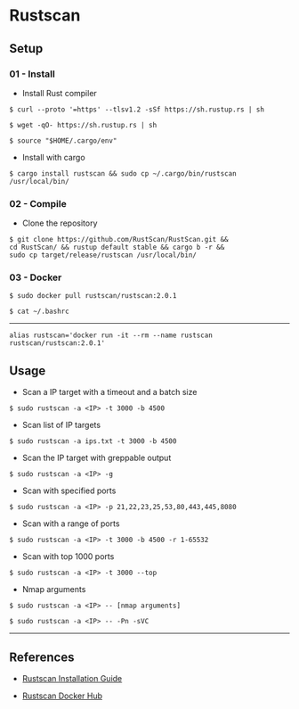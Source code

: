 # Rustscan

## Setup

### 01 - Install

- Install Rust compiler

`$ curl --proto '=https' --tlsv1.2 -sSf https://sh.rustup.rs | sh`

`$ wget -qO- https://sh.rustup.rs | sh`

`$ source "$HOME/.cargo/env"`

- Install with cargo

`$ cargo install rustscan && sudo cp ~/.cargo/bin/rustscan /usr/local/bin/`

### 02 - Compile

- Clone the repository

```
$ git clone https://github.com/RustScan/RustScan.git &&
cd RustScan/ && rustup default stable && cargo b -r &&
sudo cp target/release/rustscan /usr/local/bin/
```

### 03 - Docker

`$ sudo docker pull rustscan/rustscan:2.0.1`

`$ cat ~/.bashrc`

---

```
alias rustscan='docker run -it --rm --name rustscan rustscan/rustscan:2.0.1'
```

## Usage

- Scan a IP target with a timeout and a batch size

`$ sudo rustscan -a <IP> -t 3000 -b 4500`

- Scan list of IP targets

`$ sudo rustscan -a ips.txt -t 3000 -b 4500`

- Scan the IP target with greppable output

`$ sudo rustscan -a <IP> -g`

- Scan with specified ports

`$ sudo rustscan -a <IP> -p 21,22,23,25,53,80,443,445,8080`

- Scan with a range of ports

`$ sudo rustscan -a <IP> -t 3000 -b 4500 -r 1-65532`

- Scan with top 1000 ports

`$ sudo rustscan -a <IP> -t 3000 --top`

- Nmap arguments

`$ sudo rustscan -a <IP> -- [nmap arguments]`

`$ sudo rustscan -a <IP> -- -Pn -sVC`

---
## References

- [Rustscan Installation Guide](https://github.com/RustScan/RustScan/wiki/Installation-Guide)

- [Rustscan Docker Hub](https://hub.docker.com/r/rustscan/rustscan)